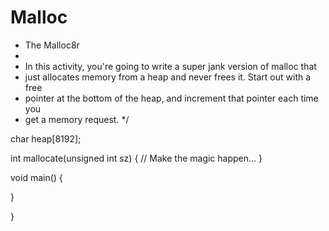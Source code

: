 # Malloc
 * The Malloc8r
 *
 * In this activity, you're going to write a super jank version of malloc that
 * just allocates memory from a heap and never frees it. Start out with a free
 * pointer at the bottom of the heap, and increment that pointer each time you
 * get a memory request.
 */

char heap[8192];

int mallocate(unsigned int sz) {
  // Make the magic happen...
}

void main() {

}

}

